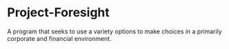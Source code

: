 # Project-Foresight
A program that seeks to use a variety options to make choices in a primarily corporate and financial environment.
